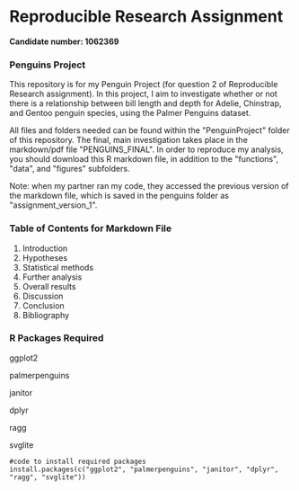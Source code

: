 # Reproducible Research Assignment
**Candidate number: 1062369**


### Penguins Project

This repository is for my Penguin Project (for question 2 of Reproducible Research assignment). In this project, I aim to investigate whether or not there is a relationship between bill length and depth for Adelie, Chinstrap, and Gentoo penguin species, using the Palmer Penguins dataset. 

All files and folders needed can be found within the "PenguinProject" folder of this repository. The final, main investigation takes place in the markdown/pdf file "PENGUINS_FINAL". In order to reproduce my analysis, you should download this R markdown file, in addition to the "functions", "data", and "figures" subfolders. 

Note: when my partner ran my code, they accessed the previous version of the markdown file, which is saved in the penguins folder as "assignment_version_1". 

### Table of Contents for Markdown File

1. Introduction
2. Hypotheses
3. Statistical methods
4. Further analysis
5. Overall results
6. Discussion
7. Conclusion
8. Bibliography

### R Packages Required

ggplot2

palmerpenguins

janitor

dplyr

ragg

svglite

```
#code to install required packages
install.packages(c("ggplot2", "palmerpenguins", "janitor", "dplyr", "ragg", "svglite"))
```



